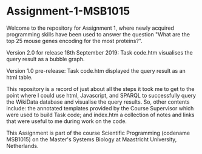 # Assignment-1-MSB1015
Welcome to the repository for Assignment 1, where newly acquired programming skills have been used to answer the question
"What are the top 25 mouse genes encoding for the most proteins?".

Version 2.0 for release 18th September 2019: Task code.htm visualises the query result as a bubble graph.

Version 1.0 pre-release:  Task code.htm displayed the query result as an html table.

This repository is a record of just about all the steps it took me to get to the point where I could use html, Javascript, and SPARQL 
to successfully query the WikiData database and visualise the query results. So, other contents include:
  the annotated templates provided by the Course Supervisor which were used to build Task code;
  and index.htm a collection of notes and links that were useful to me during work on the code.
  
This Assignment is part of the course
Scientific Programming (codename MSB1015) on 
the Master's Systems Biology at Maastricht University, Netherlands.




